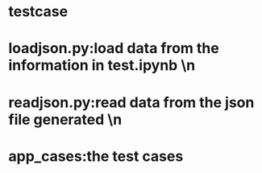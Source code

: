 # testcase
# loadjson.py:load data from the information in test.ipynb \n
# readjson.py:read data from the json file generated \n
# app_cases:the test cases
